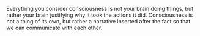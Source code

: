 Everything you consider consciousness is not your brain doing things, but rather your brain justifying why it took the actions it did. Consciousness is not a thing of its own, but rather a narrative inserted after the fact so that we can communicate with each other.
